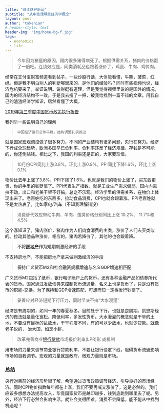 ```yaml
---
title: "阅读财经新闻"
subtitle: "从中能理解些经济学概念"
layout: post
author: "tokenian"
# header-style: text
header-img: "img/home-bg-f.jpg"
tags:
  - economics
  - life
---
```


> 今年因为猪瘟的原因，国内很多猪得病死了。根据供需关系，猪肉的价格翻了一倍吧。连锁效应是，同类消耗品也跟着涨价了，鸡蛋、牛肉、鸡鸭肉。

经常在支付宝财富频道看到帖子，一些炒股行话，大体能看懂，牛熊，菠菜，红绿。但是我不明白别人的判断哪里来的，是他们的经验吗？同时有些视频也说，经济危机要来了，举证说明。说得挺有道理，但是我觉得视频里说的是国外的情况，国内的经济结构不一致。于是我去搜了一把，被我给找到一篇不错的文章。用我自己的渣渣经济学知识，居然看懂了大概。

[2019年第三季度中国货币政策执行报告](http://bank.jrj.com.cn/2019/11/16144528407923.shtml)

我列举一些说明自己的理解



> `中国经济运行总体平稳，结构调整扎实推进` 

就是国家宏观调控做了很多努力，不同的产业结构有诸多问题，央行在努力。经济下行成全球趋势，欧洲多国早已负利率。负利率违反了经济规律，存钱是不可能的，你还倒贴钱。相比之下，我国的利率还是正的，大家要珍惜。



> 10月份CPI同比上涨3.8%，环比上涨0.9%，PPI同比下降1.6%，环比上涨0.1%

物价比去年上涨了3.8%，PPI下降了1.6%。也就是我们的物价上涨了，买东西更贵，你的手里的钱贬值了。PPI代表生产指数，就是工业生产需求偏弱，国内内需拉不动，出口和老美干架不好搞，总之不乐观。经济学里的供需关系，在物价上体现出来了。老百姓吃的东西多，拉动食品消费，CPI也就会跟着涨。PPI老百姓就不是太热衷了，比如家电/汽车（不知我理解错没）



> 消费替代效应带动牛肉、羊肉、蛋类价格分别同比上涨 10.2%、 11.7%和 4.5%

这个涨知识了，猪肉涨价，猪肉作为人们肉食消费的主类，涨价了人们去买类似的。拉动其他品种涨价，相应的。猪肉若降价了，其他的也会跟着降。



> **不将[房地产](http://fund.jrj.com.cn/archives,512200.shtml)作为短期刺激经济的手段**

不支持房地产，不能把房地产拿来做刺激经济的手段

> **保持广义货币M2和社会融资规模增速与名义GDP增速相匹配**

广义货币M2包括了纸币，银行电子账户上的货币，还有各种金融产品如债券所代表的货币。国家通过发放债券来控制货币流通量，名义上也是货币了，只是没有货币的职能-交换。为了保持和GDP增速匹配，可想而知一定得发行钞票了。



> 妥善应对经济短期下行压力，同时坚决不搞“大水漫灌”

经济是有周期的，如同一年的春夏秋冬。目前处于下行，也就是逆周期。凯恩斯经济的做法就是量化宽松，降低利率，多发性货币。大水漫灌的概念就是干旱的土地，不要没有目标的乱放水，干旱程度不同，有的可以少放水，也就少贷款。就像老子说的， 治大国，如烹小鲜。

> 改革完善商业[银行贷款](http://loan.jrj.com.cn/)市场报价利率(LPR)形 成机制

用市场的力量来调节商业银行贷款利率，不要让银行设定下线，阻碍货币流通影响市场的自我调节。宏观的力量就是政府，微观力量则是市场。

### 总结

央行对目前的经济形势很了解，希望通过货币政策调节经济，引导良好的市场经济。同时CPI物价指数每年都在上涨，我们不要再喊又涨价了，这是必然的。我们应该多想想办法提高收入，毕竟国家货币是越印越多，钱到底跑到哪里去了呢。另外，经济下行必然会影响生活。就业会变得困难，消费不会降低。能不能从中找到机遇呢？